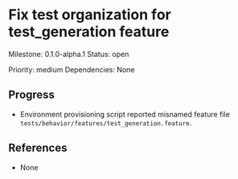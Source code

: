 # Fix test organization for test_generation feature
Milestone: 0.1.0-alpha.1
Status: open

Priority: medium
Dependencies: None

## Progress
- Environment provisioning script reported misnamed feature file `tests/behavior/features/test_generation.feature`.

## References
- None

